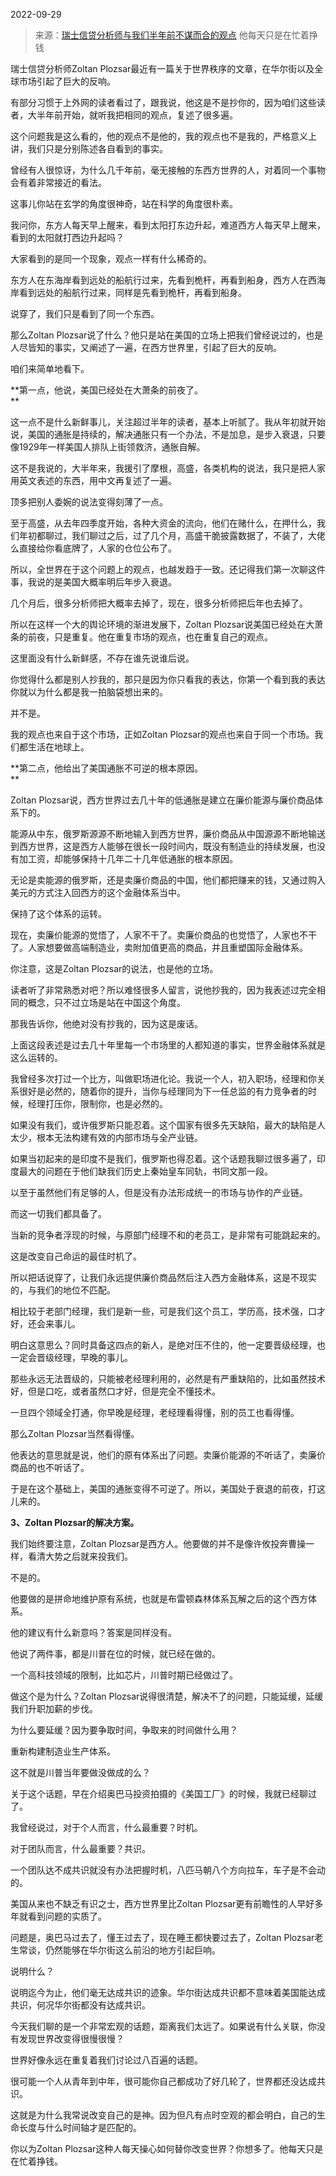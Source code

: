 2022-09-29

> 来源：[瑞士信贷分析师与我们半年前不谋而合的观点](http://mp.weixin.qq.com/s?__biz=MzU0MjYwNDU2Mw==&mid=2247507910&idx=2&sn=969fe7651ea4a18a0ac38e1b43ea4cdf&chksm=fb1ab3bacc6d3aacec7fd8c7f5b3b5261e9c3689fbeeafde4664af943b6f0af46127b88640a4&scene=27#wechat_redirect)
> 他每天只是在忙着挣钱

瑞士信贷分析师Zoltan Plozsar最近有一篇关于世界秩序的文章，在华尔街以及全球市场引起了巨大的反响。  

有部分习惯于上外网的读者看过了，跟我说，他这是不是抄你的，因为咱们这些读者，大半年前开始，就听我把相同的观点，复述了很多遍。  

这个问题我是这么看的，他的观点不是他的，我的观点也不是我的，严格意义上讲，我们只是分别陈述各自看到的事实。

曾经有人很惊讶，为什么几千年前，毫无接触的东西方世界的人，对着同一个事物会有着非常接近的看法。

这事儿你站在玄学的角度很神奇，站在科学的角度很朴素。  

我问你，东方人每天早上醒来，看到太阳打东边升起，难道西方人每天早上醒来，看到的太阳就打西边升起吗？  

大家看到的是同一个现象，观点一样有什么稀奇的。  

东方人在东海岸看到远处的船航行过来，先看到桅杆，再看到船身，西方人在西海岸看到远处的船航行过来，同样是先看到桅杆，再看到船身。

说穿了，我们只是看到了同一个东西。  

那么Zoltan Plozsar说了什么？他只是站在美国的立场上把我们曾经说过的，也是人尽皆知的事实，又阐述了一遍，在西方世界里，引起了巨大的反响。

咱们来简单地看下。

 **第一点，他说，美国已经处在大萧条的前夜了。  
**

这一点不是什么新鲜事儿，关注超过半年的读者，基本上听腻了。我从年初就开始说，美国的通胀是持续的，解决通胀只有一个办法，不是加息，是步入衰退，只要像1929年一样美国人排队上街领救济，通胀自解。  

这不是我说的，大半年来，我援引了摩根，高盛，各类机构的说法，我只是把人家用英文表述的东西，用中文再复述了一遍。  

顶多把别人委婉的说法变得刻薄了一点。

至于高盛，从去年四季度开始，各种大资金的流向，他们在赌什么，在押什么，我们年初都聊过，我们聊过之后，过了几个月，高盛干脆披露数据了，不装了，大佬么直接给你看底牌了，人家的仓位公布了。  

所以，全世界在于这个问题上的观点，也越发趋于一致。还记得我们第一次聊这件事，我说的是美国大概率明后年步入衰退。  

几个月后，很多分析师把大概率去掉了，现在，很多分析师把后年也去掉了。

所以在这样一个大的舆论环境的渐进发展下，Zoltan Plozsar说美国已经处在大萧条的前夜，只是重复。他在重复市场的观点，也在重复自己的观点。

这里面没有什么新鲜感，不存在谁先说谁后说。  

你觉得什么都是别人抄我的，那只是因为你只看我的表达，你第一个看到我的表达你就以为什么都是我一拍脑袋想出来的。

并不是。

我的观点也来自于这个市场，正如Zoltan Plozsar的观点也来自于同一个市场。我们都生活在地球上。

 **第二点，他给出了美国通胀不可逆的根本原因。  
**

Zoltan Plozsar说，西方世界过去几十年的低通胀是建立在廉价能源与廉价商品体系下的。

能源从中东，俄罗斯源源不断地输入到西方世界，廉价商品从中国源源不断地输送到西方世界，这是西方人能够在很长一段时间内，既没有制造业的持续发展，也没有加工资，却能够保持十几年二十几年低通胀的根本原因。  

无论是卖能源的俄罗斯，还是卖廉价商品的中国，他们都把赚来的钱，又通过购入美元的方式注入回西方的这个金融体系当中。  

保持了这个体系的运转。  

现在，卖廉价能源的觉悟了，人家不干了。卖廉价商品的也觉悟了，人家也不干了。人家想要做高端制造业，卖附加值更高的商品，并且重塑国际金融体系。

你注意，这是Zoltan Plozsar的说法，也是他的立场。

读者听了非常熟悉对吧？所以难怪很多人留言，说他抄我的，因为我表述过完全相同的概念，只不过立场是站在中国这个角度。  

那我告诉你，他绝对没有抄我的，因为这是废话。  

上面这段表述是过去几十年里每一个市场里的人都知道的事实，世界金融体系就是这么运转的。

我曾经多次打过一个比方，叫做职场进化论。我说一个人，初入职场，经理和你关系很好是必然的，随着你的提升，当你与经理同为下一任总监的有力竞争者的时候，经理打压你，限制你，也是必然的。  

如果没有我们，或许俄罗斯只能忍着。这个国家有很多先天缺陷，最大的缺陷是人太少，根本无法构建有效的内部市场与全产业链。  

如果当初起来的是印度不是我们，俄罗斯也得忍着。这个话题我聊过很多遍了，印度最大的问题在于他们缺我们历史上秦始皇车同轨，书同文那一段。  

以至于虽然他们有足够的人，但是没有办法形成统一的市场与协作的产业链。

而这一切我们都具备了。  

当新的竞争者浮现的时候，与原部门经理不和的老员工，是非常有可能跳起来的。  

这是改变自己命运的最佳时机了。  

所以把话说穿了，让我们永远提供廉价商品然后注入西方金融体系，这是不现实的，与我们的地位不匹配。  

相比较于老部门经理，我们是新一些，可是我们这个员工，学历高，技术强，口才好，还会来事儿。  

明白这意思么？同时具备这四点的新人，是绝对压不住的，他一定要晋级经理，也一定会晋级经理，早晚的事儿。  

那些永远无法晋级的，只能被老经理利用的，必然是有严重缺陷的，比如虽然技术好，但是口吃，或者虽然口才好，但是完全不懂技术。  

一旦四个领域全打通，你早晚是经理，老经理看得懂，别的员工也看得懂。  

那么Zoltan Plozsar当然看得懂。

他表达的意思就是说，他们的原有体系出了问题。卖廉价能源的不听话了，卖廉价商品的也不听话了。  

于是在这个基础上，美国的通胀变得不可逆了。所以，美国处于衰退的前夜，打这儿来的。

 **3、Zoltan Plozsar的解决方案。**

我们始终要注意，Zoltan Plozsar是西方人。他要做的并不是像许攸投奔曹操一样，看清大势之后就来投我们。

不是的。

他要做的是拼命地维护原有系统，也就是布雷顿森林体系瓦解之后的这个西方体系。  

他的建议有什么新意吗？答案是同样没有。  

他说了两件事，都是川普在位的时候，就已经在做的。  

一个高科技领域的限制，比如芯片，川普时期已经做过了。  

做这个是为什么？Zoltan Plozsar说得很清楚，解决不了的问题，只能延缓，延缓我们升职加薪的步伐。

为什么要延缓？因为要争取时间，争取来的时间做什么用？  

重新构建制造业生产体系。  

这不就是川普当年要做没做成的么？  

关于这个话题，早在介绍奥巴马投资拍摄的《美国工厂》的时候，我就已经聊过了。  

我曾经说过，对于个人而言，什么最重要？时机。

对于团队而言，什么最重要？共识。

一个团队达不成共识就没有办法把握时机，八匹马朝八个方向拉车，车子是不会动的。  

美国从来也不缺乏有识之士，西方世界里比Zoltan Plozsar更有前瞻性的人早好多年就看到问题的实质了。

问题是，奥巴马过去了，懂王过去了，现在睡王都快要过去了，Zoltan Plozsar老生常谈，仍然能够在华尔街这么前沿的地方引起巨响。

说明什么？

说明迄今为止，他们毫无达成共识的迹象。华尔街达成共识都不意味着美国能达成共识，何况华尔街都没有达成共识。

今天我们聊的是一个非常宏观的话题，距离我们太远了。如果说有什么关联，你没有发现世界改变得很慢很慢？  

世界好像永远在重复着我们讨论过八百遍的话题。

很可能一个人从青年到中年，很可能你自己都成功了好几轮了，世界都还没达成共识。

这就是为什么我常说改变自己的是神。因为但凡有点时空观的都会明白，自己的生命长度与什么时间轴才是匹配的。

你以为Zoltan Plozsar这种人每天操心如何替你改变世界？你想多了。他每天只是在忙着挣钱。

